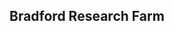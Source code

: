 ## Bradford Research Farm

<div id="map" style="height: 500px; margin-top: 20px;"></div>

<!-- Leaflet 样式和脚本 -->
<link
  rel="stylesheet"
  href="https://cdn.jsdelivr.net/npm/leaflet@1.9.3/dist/leaflet.css"
/>
<script src="https://cdn.jsdelivr.net/npm/leaflet@1.9.3/dist/leaflet.js"></script>

<script>
  document.addEventListener("DOMContentLoaded", function () {
    var map = L.map("map").setView([38.8996, -92.2104], 17); // 大致初始位置

    // 卫星底图
    var satellite = L.tileLayer(
      "https://server.arcgisonline.com/ArcGIS/rest/services/World_Imagery/MapServer/tile/{z}/{y}/{x}",
      {
        attribution:
          "Tiles &copy; Esri — Source: Esri, Maxar, Earthstar Geographics, CNES/Airbus DS, USDA, USGS, AeroGRID, IGN, and the GIS User Community",
        maxZoom: 19,
      }
    );

    satellite.addTo(map);

    // 加载 GeoJSON 数据
    var sensorLayer;
    fetch("/data/sensor.geojson")
      .then((response) => response.json())
      .then((geojsonData) => {
        sensorLayer = L.geoJSON(geojsonData, {
          onEachFeature: function (feature, layer) {
            let popupContent = "";

            if (feature.properties) {
              popupContent = Object.entries(feature.properties)
                .map(([key, val]) => `<strong>${key}</strong>: ${val}`)
                .join("<br>");
            }

            layer.bindPopup(popupContent || "无属性数据");
          },
        }).addTo(map);

        map.fitBounds(sensorLayer.getBounds());
      });

    // NDVI 图层（PNG + World File）
    var ndviBounds = [
      [38.899727, -92.210584],
      [38.898748, -92.209152]
    ];
    var ndviLayer = L.imageOverlay("/images/NDVI.png", ndviBounds, {
      opacity: 0.5
    }).addTo(map);

    // 图层控制器（可选开关）
    var overlayMaps = {
      "NDVI layer": ndviLayer
    };

    L.control.layers(null, overlayMaps).addTo(map);
  });
</script>

